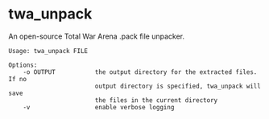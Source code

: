 # twa_unpack

An open-source Total War Arena .pack file unpacker.

```
Usage: twa_unpack FILE

Options:
    -o OUTPUT           the output directory for the extracted files. If no
                        output directory is specified, twa_unpack will save
                        the files in the current directory
    -v                  enable verbose logging
```
